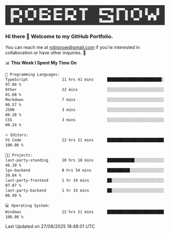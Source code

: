 <img alt="myname" src="assets/name.png" />

### Hi there 👋 Welcome to my GitHub Portfolio.
You can reach me at robjsnow@gmail.com if you're interested in collaboration or have other inquiries.  :briefcase:



<!--START_SECTION:waka-->
📊 **This Week I Spent My Time On** 

```text
💬 Programming Languages: 
TypeScript               21 hrs 41 mins      ████████████████████████░   97.04 % 
Other                    22 mins             ░░░░░░░░░░░░░░░░░░░░░░░░░   01.68 % 
Markdown                 7 mins              ░░░░░░░░░░░░░░░░░░░░░░░░░   00.57 % 
JSON                     3 mins              ░░░░░░░░░░░░░░░░░░░░░░░░░   00.28 % 
CSS                      3 mins              ░░░░░░░░░░░░░░░░░░░░░░░░░   00.24 % 

🔥 Editors: 
VS Code                  22 hrs 21 mins      █████████████████████████   100.00 % 

🐱‍💻 Projects: 
last-party-standing      10 hrs 18 mins      ████████████░░░░░░░░░░░░░   46.10 % 
lps-backend              8 hrs 54 mins       ██████████░░░░░░░░░░░░░░░   39.84 % 
last-party-frontend      1 hr 34 mins        ██░░░░░░░░░░░░░░░░░░░░░░░   07.07 % 
last-party-backend       1 hr 33 mins        ██░░░░░░░░░░░░░░░░░░░░░░░   06.99 % 

💻 Operating System: 
Windows                  22 hrs 21 mins      █████████████████████████   100.00 % 
```


 Last Updated on 27/06/2025 18:48:01 UTC
<!--END_SECTION:waka-->

<!--
**robjsnow/robjsnow** is a ✨ _special_ ✨ repository because its `README.md` (this file) appears on your GitHub profile.

Here are some ideas to get you started:

- 🔭 I’m currently working on ...
- 🌱 I’m currently learning ...
- 👯 I’m looking to collaborate on ...
- 🤔 I’m looking for help with ...
- 💬 Ask me about ...
- 📫 How to reach me: ...
- 😄 Pronouns: ...
- ⚡ Fun fact: ...
-->

